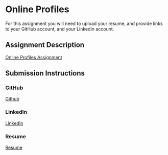 # Online Profiles
For this assignment you will need to upload your resume, and provide links to your GitHub account, and your LinkedIn account.

## Assignment Description
[Online Profiles Assignment](https://education.launchcode.org/liftoff/assignments/online-profiles/)

## Submission Instructions

### GitHub
[Github](https://github.com/bpswim90)

### LinkedIn
[LinkedIn](https://www.linkedin.com/in/william-paulsen)

### Resume
[Resume](/williampaulsen_resume.pdf)
